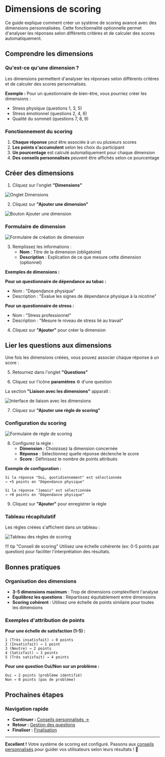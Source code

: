 # Dimensions de scoring

Ce guide explique comment créer un système de scoring avancé avec des dimensions personnalisées. Cette fonctionnalité optionnelle permet d'analyser les réponses selon différents critères et de calculer des scores automatiquement.

## Comprendre les dimensions

### Qu'est-ce qu'une dimension ?

Les dimensions permettent d'analyser les réponses selon différents critères et de calculer des scores personnalisés.

**Exemple :** Pour un questionnaire de bien-être, vous pourriez créer les dimensions :  
- Stress physique (questions 1, 3, 5)  
- Stress émotionnel (questions 2, 4, 6)  
- Qualité du sommeil (questions 7, 8, 9)  

### Fonctionnement du scoring

1. **Chaque réponse** peut être associée à un ou plusieurs scores
2. **Les points s'accumulent** selon les choix du participant
3. **Un pourcentage** est calculé automatiquement pour chaque dimension
4. **Des conseils personnalisés** peuvent être affichés selon ce pourcentage

## Créer des dimensions

1. Cliquez sur l'onglet **"Dimensions"**

<img src="screeshots/creation-questionnaires/15-dimensions-tab.png" alt="Onglet Dimensions" class="large">

2. Cliquez sur **"Ajouter une dimension"**

<img src="screeshots/creation-questionnaires/16-add-dimension.png" alt="Bouton Ajouter une dimension" class="medium">

### Formulaire de dimension

<img src="screeshots/creation-questionnaires/17-dimension-form.png" alt="Formulaire de création de dimension" class="large">

3. Remplissez les informations :
   - **Nom** : Titre de la dimension (obligatoire)
   - **Description** : Explication de ce que mesure cette dimension (optionnel)

**Exemples de dimensions :**

**Pour un questionnaire de dépendance au tabac :**  
- Nom : "Dépendance physique"  
- Description : "Évalue les signes de dépendance physique à la nicotine"  

**Pour un questionnaire de stress :**  
- Nom : "Stress professionnel"  
- Description : "Mesure le niveau de stress lié au travail"  

4. Cliquez sur **"Ajouter"** pour créer la dimension

## Lier les questions aux dimensions

Une fois les dimensions créées, vous pouvez associer chaque réponse à un score :

5. Retournez dans l'onglet **"Questions"**

6. Cliquez sur l'icône **paramètres** ⚙️ d'une question

La section **"Liaison avec les dimensions"** apparaît :

<img src="screeshots/creation-questionnaires/18-dimension-linking.png" alt="Interface de liaison avec les dimensions" class="large">

7. Cliquez sur **"Ajouter une règle de scoring"**

### Configuration du scoring

<img src="screeshots/creation-questionnaires/19-scoring-form.png" alt="Formulaire de règle de scoring" class="large">

8. Configurez la règle :
   - **Dimension** : Choisissez la dimension concernée
   - **Réponse** : Sélectionnez quelle réponse déclenche le score
   - **Score** : Définissez le nombre de points attribués

**Exemple de configuration :**
```
Si la réponse "Oui, quotidiennement" est sélectionnée 
→ +5 points en "Dépendance physique"

Si la réponse "Jamais" est sélectionnée 
→ +0 points en "Dépendance physique"
```

9. Cliquez sur **"Ajouter"** pour enregistrer la règle

### Tableau récapitulatif

Les règles créées s'affichent dans un tableau :

<img src="screeshots/creation-questionnaires/20-scoring-rules-table.png" alt="Tableau des règles de scoring" class="large">

!!! tip "Conseil de scoring"
    Utilisez une échelle cohérente (ex: 0-5 points par question) pour faciliter l'interprétation des résultats.

## Bonnes pratiques

### Organisation des dimensions

- **3-5 dimensions maximum** : Trop de dimensions complexifient l'analyse
- **Équilibrez les questions** : Répartissez équitablement entre dimensions
- **Scoring cohérent** : Utilisez une échelle de points similaire pour toutes les dimensions

### Exemples d'attribution de points

**Pour une échelle de satisfaction (1-5) :**
```
1 (Très insatisfait) → 0 points
2 (Insatisfait) → 1 point
3 (Neutre) → 2 points
4 (Satisfait) → 3 points
5 (Très satisfait) → 4 points
```

**Pour une question Oui/Non sur un problème :**
```
Oui → 2 points (problème identifié)
Non → 0 points (pas de problème)
```

## Prochaines étapes

### Navigation rapide

- **Continuer :** [Conseils personnalisés →](04-conseils.md)
- **Retour :** [Gestion des questions](02-questions.md)
- **Finaliser :** [Finalisation](05-finalisation.md)

---

**Excellent !** Votre système de scoring est configuré. Passons aux [conseils personnalisés](04-conseils.md) pour guider vos utilisateurs selon leurs résultats ! 🎯